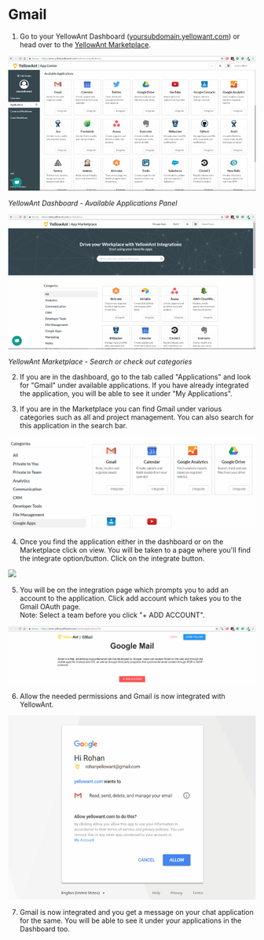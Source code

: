 # Gmail

1. Go to your YellowAnt Dashboard \([yoursubdomain.yellowant.com](https://github.com/yellowanthq/yellowant-help-center/tree/bdad19066023aa6a8b667a1d6f05b72945b49759/yoursubdomain.yellowant.com)\) or head over to the [YellowAnt Marketplace](https://www.yellowant.com/marketplace). 

![](../../.gitbook/assets/image%20%2890%29.png)

_YellowAnt Dashboard - Available Applications Panel_

![](../../.gitbook/assets/image%20%2892%29.png)

_YellowAnt Marketplace - Search or check out categories_

2. If you are in the dashboard, go to the tab called "Applications" and look for "Gmail" under available applications. If you have already integrated the application, you will be able to see it under "My Applications".

3. If you are in the Marketplace you can find Gmail under various categories such as all and project management. You can also search for this application in the search bar.  


![](../../.gitbook/assets/image%20%28278%29.png)

4. Once you find the application either in the dashboard or on the Marketplace click on view. You will be taken to a page where you'll find the integrate option/button. Click on the integrate button.  


![](../../.gitbook/assets/image%20%284%29.png)

5. You will be on the integration page which prompts you to add an account to the application. Click add account which takes you to the Gmail OAuth page.  
Note: Select a team before you click "+ ADD ACCOUNT".  


![](../../.gitbook/assets/image%20%28326%29.png)

6. Allow the needed permissions and Gmail is now integrated with YellowAnt.  


![](../../.gitbook/assets/image%20%28151%29.png)

7. Gmail is now integrated and you get a message on your chat application for the same. You will be able to see it under your applications in the Dashboard too.

